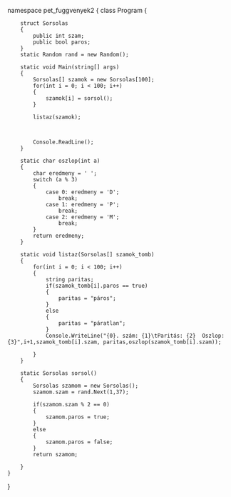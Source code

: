 namespace pet_fuggvenyek2
{
    class Program
    {

        struct Sorsolas
        {
            public int szam;
            public bool paros;
        }
        static Random rand = new Random();
        
        static void Main(string[] args)
        {
            Sorsolas[] szamok = new Sorsolas[100];
            for(int i = 0; i < 100; i++)
            {
                szamok[i] = sorsol();
            }

            listaz(szamok);

            

            Console.ReadLine();
        }

        static char oszlop(int a)
        {
            char eredmeny = ' ';
            switch (a % 3)
            {
                case 0: eredmeny = 'D';
                    break;
                case 1: eredmeny = 'P';
                    break;
                case 2: eredmeny = 'M';
                    break;
            }
            return eredmeny;
        }

        static void listaz(Sorsolas[] szamok_tomb)
        {
            for(int i = 0; i < 100; i++)
            {
                string paritas;
                if(szamok_tomb[i].paros == true)
                {
                    paritas = "páros";
                }
                else
                {
                    paritas = "páratlan";
                }
                Console.WriteLine("{0}. szám: {1}\tParitás: {2}  Oszlop: {3}",i+1,szamok_tomb[i].szam, paritas,oszlop(szamok_tomb[i].szam));

            }
        }

        static Sorsolas sorsol()
        {
            Sorsolas szamom = new Sorsolas();
            szamom.szam = rand.Next(1,37);

            if(szamom.szam % 2 == 0)
            {
                szamom.paros = true;
            }
            else
            {
                szamom.paros = false;
            }
            return szamom;

        }
    }
}
